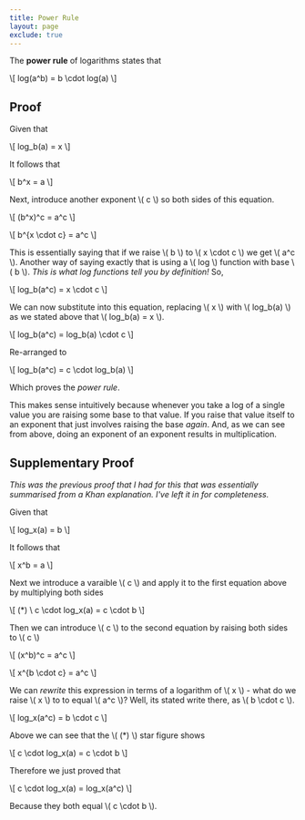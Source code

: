 ```yaml
---
title: Power Rule
layout: page
exclude: true
---
```


<script type="text/javascript" src="https://cdnjs.cloudflare.com/ajax/libs/mathjax/2.7.0/MathJax.js?config=TeX-AMS_CHTML"></script>

The **power rule** of logarithms states that

\\[ log(a^b) = b \cdot log(a) \\]

## Proof

Given that 

\\[ log_b(a) = x \\]

It follows that

\\[ b^x = a \\]

Next, introduce another exponent \\( c \\) so both sides of this equation.

\\[ (b^x)^c = a^c \\]

\\[ b^{x \cdot c} = a^c \\]

This is essentially saying that if we raise \\( b \\) to \\( x \cdot c \\) we get \\( a^c \\). Another way of saying exactly that is using a \\( log \\) function with base \\( b \\). *This is what log functions tell you by definition!* So,

\\[ log_b(a^c) = x \cdot c \\]

We can now substitute into this equation, replacing \\( x \\) with \\( log_b(a) \\) as we stated above that \\( log_b(a) = x \\).

\\[ log_b(a^c) = log_b(a) \cdot c \\]

Re-arranged to

\\[ log_b(a^c) =  c \cdot log_b(a) \\]

Which proves the *power rule*.

This makes sense intuitively because whenever you take a log of a single value you are raising some base to that value. If you raise that value itself to an exponent that just involves raising the base *again*. And, as we can see from above, doing an exponent of an exponent results in multiplication.

## Supplementary Proof

*This was the previous proof that I had for this that was essentially summarised from a Khan explanation. I've left it in for completeness.*

Given that

\\[ log_x(a) = b \\]

It follows that

\\[ x^b = a \\]

Next we introduce a varaible \\( c \\) and apply it to the first equation above by multiplying both sides

\\[ (*) \ c \cdot log_x(a) = c \cdot b \\]

Then we can introduce \\( c \\) to the second equation by raising both sides to \\( c \\)

\\[ (x^b)^c = a^c \\]

\\[ x^{b \cdot c} = a^c \\]

We can *rewrite* this expression in terms of a logarithm of \\( x \\) - what do we raise \\( x \\) to to equal \\( a^c \\)? Well, its stated write there, as \\( b \cdot c \\\).

\\[ log_x(a^c) = b \cdot c \\]

Above we can see that the \\( (*) \\) star figure shows

\\[ c \cdot log_x(a) = c \cdot b \\]

Therefore we just proved that 

\\[ c \cdot log_x(a) = log_x(a^c) \\]

Because they both equal \\( c \cdot b \\).